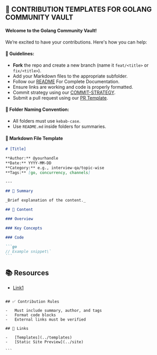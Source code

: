 ## 🧩 CONTRIBUTION TEMPLATES FOR GOLANG COMMUNITY VAULT

#### Welcome to the Golang Community Vault!

We’re excited to have your contributions. Here's how you can help:

#### 📌 Guidelines:

- **Fork** the repo and create a new branch (name it `feat/<title>` or `fix/<title>`).
- Add your Markdown files to the appropriate subfolder.
- Follow our [README](../../README.md) For Complete Documentation.
- Ensure links are working and code is properly formatted.
- Commit strategy using our [COMMIT-STRATEGY](./COMMIT-STRATEGY.md).
- Submit a pull request using our [PR Template](./PR.md).

#### 📂 Folder Naming Convention:

- All folders must use `kebab-case`.
- Use `README.md` inside folders for summaries.

#### 📝 Markdown File Template

````md
# [Title]

**Author:** @yourhandle
**Date:** YYYY-MM-DD
**Category:** e.g., interview-qa/topic-wise
**Tags:** [go, concurrency, channels]

---

## 🧠 Summary

_Brief explanation of the content._

## 🧩 Content

### Overview

### Key Concepts

### Code

```go
// Example snippet\`
```
````

## 📚 Resources

- [Link1]()

````

## ✅ Contribution Rules

-   Must include summary, author, and tags
-   Format code blocks
-   External links must be verified

## 🔗 Links

-   [Templates](../templates)
-   [Static Site Preview](../site)

```
````
